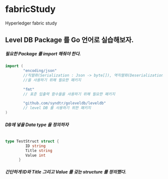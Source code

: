 # fabricStudy
Hyperledger fabric study 

## Level DB Package 를 Go 언어로 실습해보자.


##### 필요한 Package 를 import 해줘야 한다.
```go
import (
        "encoding/json"
        //직렬화(Serialization : Json -> byte[]), 역직렬화(Deserialization : byte[] -> Json)
        //을 사용하기 위해 필요한 패키지 
        
        "fmt"
        // 표준 입출력 함수들을 사용하기 위해 필요한 패키지
        
        "github.com/syndtr/goleveldb/leveldb"
        // level DB 를 사용하기 위한 패키지
)
```



##### DB에 넣을 Data type 을 정의하자 
```go

type TestStruct struct {
         ID string
         Title string
         Value int
      }


```
##### 간단하게 ID와 Title 그리고 Value 를 갖는 structure 를 정의했다.
